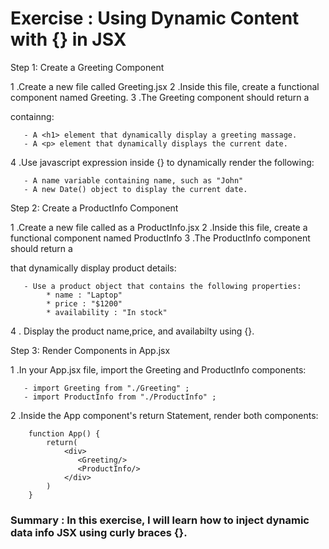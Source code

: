 # Exercise : Using Dynamic Content with {} in JSX

Step 1: Create a Greeting Component

1 .Create a new file called Greeting.jsx 
2 .Inside this file, create a functional component named Greeting.
3 .The Greeting component should return a <div> containng:

       - A <h1> element that dynamically display a greeting massage.
       - A <p> element that dynamically displays the current date.

4 .Use javascript expression inside {} to dynamically render the following:

       - A name variable containing name, such as "John"
       - A new Date() object to display the current date.

Step 2: Create a ProductInfo Component

1 .Create a new file called as a ProductInfo.jsx
2 .Inside this file, create a functional component named  ProductInfo
3 .The ProductInfo component should return a <div> that dynamically display product details:
       
       - Use a product object that contains the following properties:
            * name : "Laptop"
            * price : "$1200"
            * availability : "In stock"

4 . Display the product name,price, and availabilty using {}.

Step 3: Render Components in App.jsx
   
1 .In your App.jsx file, import the Greeting and ProductInfo components:

       - import Greeting from "./Greeting" ;
       - import ProductInfo from "./ProductInfo" ;

2 .Inside the App component's return Statement, render both components:

        function App() {
            return(
                <div>
                   <Greeting/>
                   <ProductInfo/>
                </div>
            )
        }


### Summary : In this exercise, I will learn how to inject dynamic data info JSX using curly braces {}.